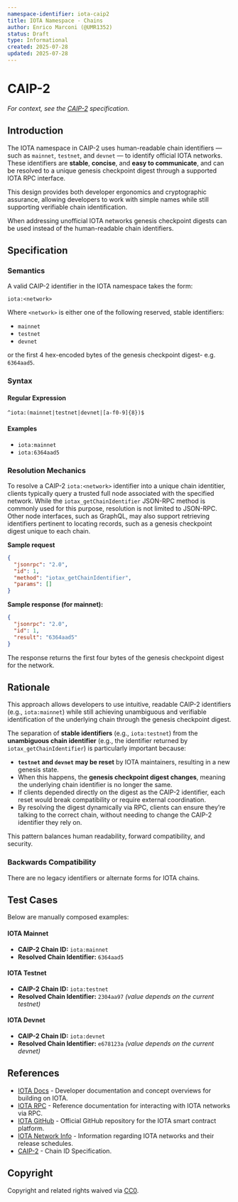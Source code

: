 ```yaml
---
namespace-identifier: iota-caip2
title: IOTA Namespace - Chains
author: Enrico Marconi (@UMR1352)
status: Draft
type: Informational
created: 2025-07-28
updated: 2025-07-28
---
```


# CAIP-2

_For context, see the [CAIP-2][] specification._

## Introduction

The IOTA namespace in CAIP-2 uses human-readable chain identifiers — such as `mainnet`, `testnet`, and `devnet` — to identify official IOTA networks.
These identifiers are **stable**, **concise**, and **easy to communicate**, and can be resolved to a unique genesis checkpoint digest through a supported IOTA RPC interface.

This design provides both developer ergonomics and cryptographic assurance, allowing developers to work with simple names while still supporting verifiable chain identification.

When addressing unofficial IOTA networks genesis checkpoint digests can be used instead of the human-readable chain identifiers.

## Specification

### Semantics

A valid CAIP-2 identifier in the IOTA namespace takes the form:

`iota:<network>`

Where `<network>` is either one of the following reserved, stable identifiers:

- `mainnet`
- `testnet`
- `devnet`

or the first 4 hex-encoded bytes of the genesis checkpoint digest- e.g. `6364aad5`.

### Syntax

#### Regular Expression

`^iota:(mainnet|testnet|devnet|[a-f0-9]{8})$`

#### Examples

- `iota:mainnet`
- `iota:6364aad5`

### Resolution Mechanics

To resolve a CAIP-2 `iota:<network>` identifier into a unique chain identitier, clients typically query a trusted full node associated with the specified network.
While the `iotax_getChainIdentifier` JSON-RPC method is commonly used for this purpose, resolution is not limited to JSON-RPC.
Other node interfaces, such as GraphQL, may also support retrieving identifiers pertinent to locating records, such as a genesis checkpoint digest unique to each chain.

**Sample request**

```json
{
  "jsonrpc": "2.0",
  "id": 1,
  "method": "iotax_getChainIdentifier",
  "params": []
}
```

**Sample response (for mainnet):**

```json
{
  "jsonrpc": "2.0",
  "id": 1,
  "result": "6364aad5"
}
```

The response returns the first four bytes of the genesis checkpoint digest for the network.

## Rationale

This approach allows developers to use intuitive, readable CAIP-2 identifiers (e.g., `iota:mainnet`) while still achieving unambiguous and verifiable identification of the underlying chain through the genesis checkpoint digest.

The separation of **stable identifiers** (e.g., `iota:testnet`) from the **unambiguous chain identifier** (e.g., the identifier returned by `iotax_getChainIdentifier`) is particularly important because:

- **`testnet` and `devnet` may be reset** by IOTA maintainers, resulting in a new genesis state.
- When this happens, the **genesis checkpoint digest changes**, meaning the underlying chain identifier is no longer the same.
- If clients depended directly on the digest as the CAIP-2 identifier, each reset would break compatibility or require external coordination.
- By resolving the digest dynamically via RPC, clients can ensure they’re talking to the correct chain, without needing to change the CAIP-2 identifier they rely on.

This pattern balances human readability, forward compatibility, and security.

### Backwards Compatibility

There are no legacy identifiers or alternate forms for IOTA chains.

## Test Cases

Below are manually composed examples:

#### IOTA Mainnet

- **CAIP-2 Chain ID:** `iota:mainnet`
- **Resolved Chain Identifier:** `6364aad5`

#### IOTA Testnet

- **CAIP-2 Chain ID:** `iota:testnet`
- **Resolved Chain Identifier:** `2304aa97` _(value depends on the current testnet)_

#### IOTA Devnet

- **CAIP-2 Chain ID:** `iota:devnet`
- **Resolved Chain Identifier:** `e678123a` _(value depends on the current devnet)_

## References

- [IOTA Docs] - Developer documentation and concept overviews for building on IOTA.
- [IOTA RPC] - Reference documentation for interacting with IOTA networks via RPC.
- [IOTA GitHub] - Official GitHub repository for the IOTA smart contract platform.
- [IOTA Network Info] - Information regarding IOTA networks and their release schedules.
- [CAIP-2] - Chain ID Specification.

[IOTA Docs]: https://docs.iota.org/
[IOTA RPC]: https://docs.iota.org/references/iota-api-ref
[IOTA GitHub]: https://github.com/iotaledger/iota
[IOTA Network Info]: https://docs.iota.org/developer/network-overview
[CAIP-2]: https://chainagnostic.org/CAIPs/caip-2

## Copyright

Copyright and related rights waived via [CC0](https://creativecommons.org/publicdomain/zero/1.0/).
